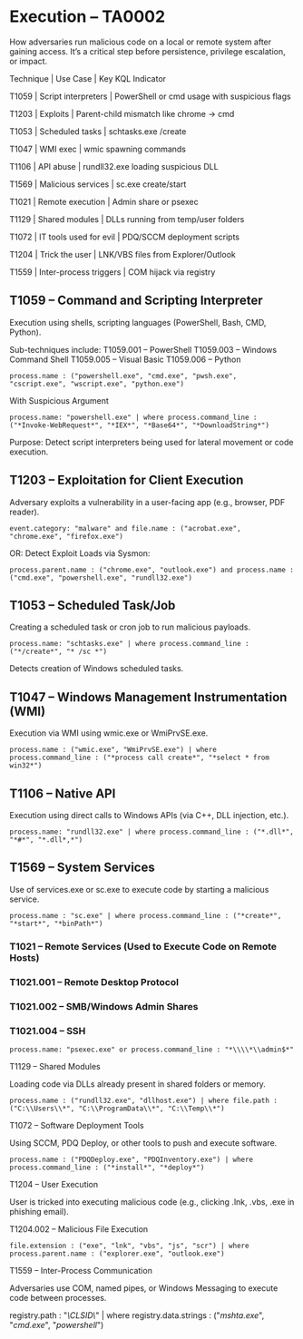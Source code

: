 # Execution – TA0002

How adversaries run malicious code on a local or remote system after gaining access. It’s a critical step before persistence, privilege escalation, or impact.


Technique	|  Use Case  |	Key KQL Indicator

T1059 |	Script interpreters  |	PowerShell or cmd usage with suspicious flags

T1203	| Exploits	|  Parent-child mismatch like chrome → cmd
 
T1053	| Scheduled tasks	|  schtasks.exe /create

T1047	| WMI exec  | wmic spawning commands

T1106	| API abuse	|  rundll32.exe loading suspicious DLL

T1569	| Malicious services	|  sc.exe create/start

T1021	| Remote execution	|  Admin share or psexec

T1129	| Shared modules	| DLLs running from temp/user folders

T1072	| IT tools used for evil	|  PDQ/SCCM deployment scripts

T1204	| Trick the user	|  LNK/VBS files from Explorer/Outlook

T1559	| Inter-process triggers	|  COM hijack via registry


## T1059 – Command and Scripting Interpreter

Execution using shells, scripting languages (PowerShell, Bash, CMD, Python).

Sub-techniques include:
T1059.001 – PowerShell
T1059.003 – Windows Command Shell
T1059.005 – Visual Basic
T1059.006 – Python

`process.name : ("powershell.exe", "cmd.exe", "pwsh.exe", "cscript.exe", "wscript.exe", "python.exe")`

With Suspicious Argument

`process.name: "powershell.exe"
| where process.command_line : ("*Invoke-WebRequest*", "*IEX*", "*Base64*", "*DownloadString*")`

Purpose: Detect script interpreters being used for lateral movement or code execution.

## T1203 – Exploitation for Client Execution

Adversary exploits a vulnerability in a user-facing app (e.g., browser, PDF reader).

`event.category: "malware" and file.name : ("acrobat.exe", "chrome.exe", "firefox.exe")`

OR: Detect Exploit Loads via Sysmon:

`process.parent.name : ("chrome.exe", "outlook.exe") and process.name : ("cmd.exe", "powershell.exe", "rundll32.exe")`

## T1053 – Scheduled Task/Job

Creating a scheduled task or cron job to run malicious payloads.

`process.name: "schtasks.exe"
| where process.command_line : ("*/create*", "* /sc *")`

Detects creation of Windows scheduled tasks.

## T1047 – Windows Management Instrumentation (WMI)

Execution via WMI using wmic.exe or WmiPrvSE.exe.

`process.name : ("wmic.exe", "WmiPrvSE.exe")
| where process.command_line : ("*process call create*", "*select * from win32*")`

## T1106 – Native API

Execution using direct calls to Windows APIs (via C++, DLL injection, etc.).

`process.name: "rundll32.exe"
| where process.command_line : ("*.dll*", "*#*", "*.dll*,*")`

## T1569 – System Services

Use of services.exe or sc.exe to execute code by starting a malicious service.

`process.name : "sc.exe"
| where process.command_line : ("*create*", "*start*", "*binPath*")`

### T1021 – Remote Services (Used to Execute Code on Remote Hosts)

### T1021.001 – Remote Desktop Protocol

### T1021.002 – SMB/Windows Admin Shares

### T1021.004 – SSH


`process.name: "psexec.exe" or process.command_line : "*\\\\*\\admin$*"`

T1129 – Shared Modules

Loading code via DLLs already present in shared folders or memory.

`process.name : ("rundll32.exe", "dllhost.exe")
| where file.path : ("C:\\Users\\*", "C:\\ProgramData\\*", "C:\\Temp\\*")`

T1072 – Software Deployment Tools

Using SCCM, PDQ Deploy, or other tools to push and execute software.

`process.name : ("PDQDeploy.exe", "PDQInventory.exe")
| where process.command_line : ("*install*", "*deploy*")`

T1204 – User Execution

User is tricked into executing malicious code (e.g., clicking .lnk, .vbs, .exe in phishing email).

T1204.002 – Malicious File Execution

`file.extension : ("exe", "lnk", "vbs", "js", "scr")
| where process.parent.name : ("explorer.exe", "outlook.exe")`

T1559 – Inter-Process Communication

Adversaries use COM, named pipes, or Windows Messaging to execute code between processes.

registry.path : "*\\CLSID\\*"
| where registry.data.strings : ("*mshta.exe*", "*cmd.exe*", "*powershell*")


